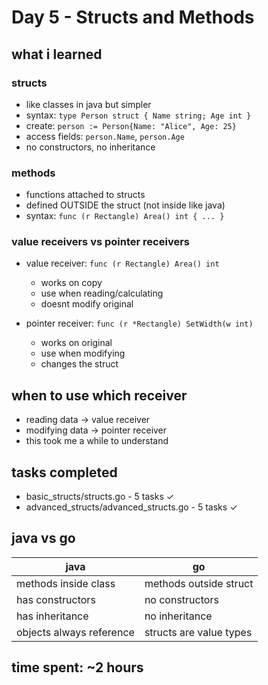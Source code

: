 # Day 5 - Structs and Methods

## what i learned

### structs
- like classes in java but simpler
- syntax: `type Person struct { Name string; Age int }`
- create: `person := Person{Name: "Alice", Age: 25}`
- access fields: `person.Name`, `person.Age`
- no constructors, no inheritance

### methods
- functions attached to structs
- defined OUTSIDE the struct (not inside like java)
- syntax: `func (r Rectangle) Area() int { ... }`

### value receivers vs pointer receivers
- value receiver: `func (r Rectangle) Area() int`
  - works on copy
  - use when reading/calculating
  - doesnt modify original
  
- pointer receiver: `func (r *Rectangle) SetWidth(w int)`
  - works on original
  - use when modifying
  - changes the struct

## when to use which receiver
- reading data → value receiver
- modifying data → pointer receiver
- this took me a while to understand

## tasks completed
- basic_structs/structs.go - 5 tasks ✓
- advanced_structs/advanced_structs.go - 5 tasks ✓

## java vs go
| java | go |
|------|-----|
| methods inside class | methods outside struct |
| has constructors | no constructors |
| has inheritance | no inheritance |
| objects always reference | structs are value types |

## time spent: ~2 hours
